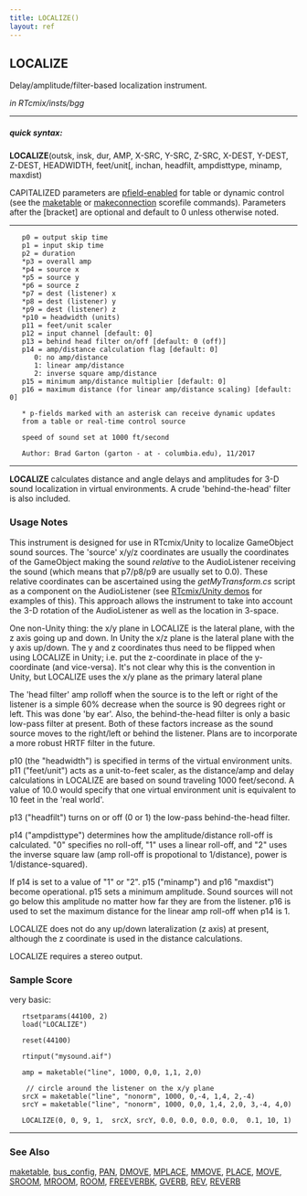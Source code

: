 ```yaml
---
title: LOCALIZE()
layout: ref
---
```


## LOCALIZE

Delay/amplitude/filter-based localization instrument.

*in RTcmix/insts/bgg*  
  

-----

##### quick syntax:

**LOCALIZE**(outsk, insk, dur, AMP, X-SRC, Y-SRC, Z-SRC, X-DEST, Y-DEST,
Z-DEST, HEADWIDTH, feet/unit\[, inchan, headfilt, ampdisttype, minamp,
maxdist)

CAPITALIZED parameters are [pfield-enabled](pfield-enabled.html) for
table or dynamic control (see the
[maketable](../scorefile/maketable-2.html) or
[makeconnection](../scorefile/makeconnection-2.html) scorefile
commands). Parameters after the \[bracket\] are optional and default to
0 unless otherwise noted.

-----

  

``` 
   p0 = output skip time
   p1 = input skip time
   p2 = duration
   *p3 = overall amp
   *p4 = source x
   *p5 = source y
   *p6 = source z
   *p7 = dest (listener) x
   *p8 = dest (listener) y
   *p9 = dest (listener) z
   *p10 = headwidth (units)
   p11 = feet/unit scaler
   p12 = input channel [default: 0]
   p13 = behind head filter on/off [default: 0 (off)]
   p14 = amp/distance calculation flag [default: 0]
      0: no amp/distance
      1: linear amp/distance
      2: inverse square amp/distance
   p15 = minimum amp/distance multiplier [default: 0]
   p16 = maximum distance (for linear amp/distance scaling) [default: 0]

   * p-fields marked with an asterisk can receive dynamic updates
   from a table or real-time control source

   speed of sound set at 1000 ft/second

   Author: Brad Garton (garton - at - columbia.edu), 11/2017
```

  

-----

  
**LOCALIZE** calculates distance and angle delays and amplitudes for 3-D
sound localization in virtual environments. A crude 'behind-the-head'
filter is also included.

### Usage Notes

This instrument is designed for use in RTcmix/Unity to localize
GameObject sound sources. The 'source' x/y/z coordinates are usually the
coordinates of the GameObject making the sound *relative* to the
AudioListener receiving the sound (which means that p7/p8/p9 are usually
set to 0.0). These relative coordinates can be ascertained using the
*getMyTransform.cs* script as a component on the AudioListener (see
[RTcmix/Unity
demos](http://sites.music.columbia.edu/cmc/courses/g6610/fall2017/syl.html)
for examples of this). This approach allows the instrument to take into
account the 3-D rotation of the AudioListener as well as the location in
3-space.

One non-Unity thing: the x/y plane in LOCALIZE is the lateral plane,
with the z axis going up and down. In Unity the x/z plane is the lateral
plane with the y axis up/down. The y and z coordinates thus need to be
flipped when using LOCALIZE in Unity; i.e. put the z-coordinate in place
of the y-coordinate (and vice-versa). It's not clear why this is the
convention in Unity, but LOCALIZE uses the x/y plane as the primary
lateral plane

The 'head filter' amp rolloff when the source is to the left or right of
the listener is a simple 60% decrease when the source is 90 degrees
right or left. This was done 'by ear'. Also, the behind-the-head filter
is only a basic low-pass filter at present. Both of these factors
increase as the sound source moves to the right/left or behind the
listener. Plans are to incorporate a more robust HRTF filter in the
future.

p10 (the "headwidth") is specified in terms of the virtual environment
units. p11 ("feet/unit") acts as a unit-to-feet scaler, as the
distance/amp and delay calculations in LOCALIZE are based on sound
traveling 1000 feet/second. A value of 10.0 would specify that one
virtual environment unit is equivalent to 10 feet in the 'real world'.

p13 ("headfilt") turns on or off (0 or 1) the low-pass behind-the-head
filter.

p14 ("ampdisttype") determines how the amplitude/distance roll-off is
calculated. "0" specifies no roll-off, "1" uses a linear roll-off, and
"2" uses the inverse square law (amp roll-off is propotional to
1/distance), power is 1/distance-squared).

If p14 is set to a value of "1" or "2". p15 ("minamp") and p16
"maxdist") become operational. p15 sets a minimum amplitude. Sound
sources will not go below this amplitude no matter how far they are from
the listener. p16 is used to set the maximum distance for the linear amp
roll-off when p14 is 1.

LOCALIZE does not do any up/down lateralization (z axis) at present,
although the z coordinate is used in the distance calculations.

LOCALIZE requires a stereo output.

### Sample Score

very basic:

``` 
   rtsetparams(44100, 2)
   load("LOCALIZE")

   reset(44100)

   rtinput("mysound.aif")

   amp = maketable("line", 1000, 0,0, 1,1, 2,0)

    // circle around the listener on the x/y plane
   srcX = maketable("line", "nonorm", 1000, 0,-4, 1,4, 2,-4)
   srcY = maketable("line", "nonorm", 1000, 0,0, 1,4, 2,0, 3,-4, 4,0)

   LOCALIZE(0, 0, 9, 1,  srcX, srcY, 0.0, 0.0, 0.0, 0.0,  0.1, 10, 1)
```

  

-----

### See Also

[maketable](../scorefile/maketable.html),
[bus\_config](../scorefile/bus_config.html), [PAN](PAN.html),
[DMOVE](DMOVE.html), [MPLACE](MPLACE.html), [MMOVE](MMOVE.html),
[PLACE](PLACE.html), [MOVE](MOVE.html), [SROOM](SROOM.html),
[MROOM](MROOM.html), [ROOM](ROOM.html), [FREEVERBK](FREEVERB.html),
[GVERB](GVERB.html), [REV](REV.html), [REVERB](REVERBIT.html)
